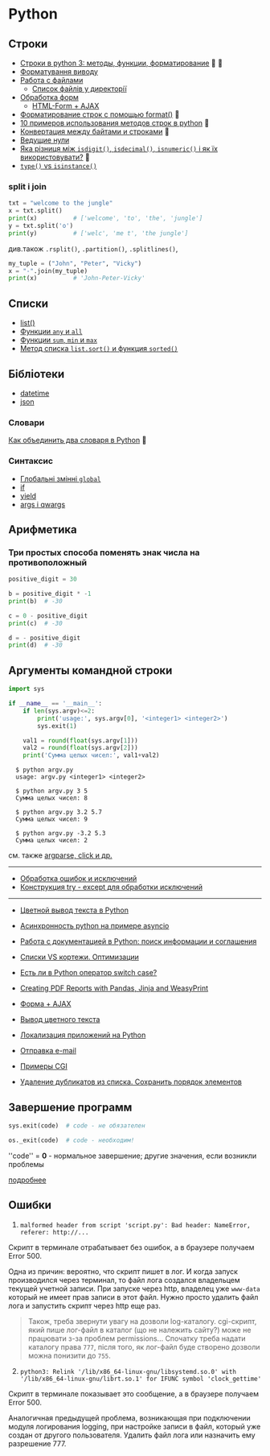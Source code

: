 # Python


## Строки

- [Строки в python 3: методы, функции, форматирование](https://pythonru.com/osnovy/stroki-python) :link: :onion:
- [Форматування виводу](output-formatting)
- [Работа с файлами](files)
  - [Список файлів у директорії](dir_file_list)
- [Обработка форм](forms)
  - [HTML-Form + AJAX](form_ajax)
- [Форматирование строк с помощью format()](https://pythonru.com/osnovy/formatirovanie-v-python-s-pomoshhju-format) :link:
- [10 примеров использования методов строк в python](https://pythonru.com/primery/10-primerov-ispolzovanija-metodov-stok-v-python) :link:
- [Конвертация между байтами и строками](https://pyneng.readthedocs.io/ru/latest/book/16_unicode/python_3_convert.html) :link:
- [Ведущие нули](leading_zeros/)
- [Яка різниця між `isdigit()`, `isdecimal()`, `isnumeric()` і як їх використовувати?](https://miguendes.me/python-isdigit-isnumeric-isdecimal) :link:
- [`type()` vs `isinstance()`](type_isinstance)

### split i join

```python
txt = "welcome to the jungle"
x = txt.split()
print(x)          # ['welcome', 'to', 'the', 'jungle']
y = txt.split('o')
print(y)          # ['welc', 'me t', 'the jungle']
```
див.також `.rsplit()`, `.partition()`, `.splitlines()`, 

```python
my_tuple = ("John", "Peter", "Vicky")
x = "-".join(my_tuple)
print(x)          # 'John-Peter-Vicky'
```

## Списки

- [list()](list)
- [Функции `any` и `all`](list_any_all)
- [Функции `sum`, `min` и `max`](list_sum_min_max)
- [Метод списка `list.sort()` и функция `sorted()`](list_sort_sorted)

## Бібліотеки
- [datetime](datetime)
- [json](json)

### Словари

[Как объединить два словаря в Python](https://pythobyte.com/how-to-merge-two-dictionaries-in-python-48547651/) :link:

### Синтаксис

- [Глобальні змінні `global`](global)
- [if](syntax_if)
- [yield](yield)
- [args i qwargs](qwargs_args)

## Арифметика

### Три простых способа поменять знак числа на противоположный

```python
positive_digit = 30

b = positive_digit * -1
print(b)  # -30

c = 0 - positive_digit
print(c)  # -30

d = - positive_digit
print(d)  # -30
```

## Аргументы командной строки

```python
import sys

if __name__ == '__main__':
	if len(sys.argv)<=2:
		print('usage:', sys.argv[0], '<integer1> <integer2>')
		sys.exit(1)

	val1 = round(float(sys.argv[1]))
	val2 = round(float(sys.argv[2]))
	print('Сумма целых чисел:', val1+val2)
```

```
  $ python argv.py
  usage: argv.py <integer1> <integer2>

  $ python argv.py 3 5
  Сумма целых чисел: 8

  $ python argv.py 3.2 5.7
  Сумма целых чисел: 9

  $ python argv.py -3.2 5.3
  Сумма целых чисел: 2
```

см. также [argparse, click и др.](library)

---


- [Обработка ошибок и исключений](https://pythonru.com/osnovy/znachenija-iskljuchenij-i-oshibok-v-python)
- [Конструкция try - except для обработки исключений](https://pythonworld.ru/tipy-dannyx-v-python/isklyucheniya-v-python-konstrukciya-try-except-dlya-obrabotki-isklyuchenij.html)

---

- [Цветной вывод текста в Python](https://all-python.ru/osnovy/tsvetnoj-vyvod-teksta.html)
- [Асинхронность python на примере asyncio](https://pythonru.com/primery/asinhronnost-python-na-primere)
- [Работа с документацией в Python: поиск информации и соглашения](https://proglib.io/p/python-docs/)
- [Списки VS кортежи. Оптимизации](https://habr.com/ru/post/417783/)
- [Есть ли в Python оператор switch case?](https://ru.stackoverflow.com/questions/460207/%D0%95%D1%81%D1%82%D1%8C-%D0%BB%D0%B8-%D0%B2-python-%D0%BE%D0%BF%D0%B5%D1%80%D0%B0%D1%82%D0%BE%D1%80-switch-case)
- [Creating PDF Reports with Pandas, Jinja and WeasyPrint](https://pbpython.com/pdf-reports.html)

- [Форма + AJAX](form_ajax)
- [Вывод цветного текста](https://all-python.ru/osnovy/tsvetnoj-vyvod-teksta.html)
- [Локализация приложений на Python](localization)

- [Отправка e-mail](email)
- [Примеры CGI](cgi-examples)
- [Удаление дубликатов из списка. Сохранить порядок элементов](remove_dubl)

## Завершение программ

```python
sys.exit(code)  # code - не обязателен
```

```python
os._exit(code)  # code - необходим!
```
''code'' = **0** - нормальное завершение; другие значения, если возникли проблемы

[подробнее](exit)


## Ошибки

1. `malformed header from script 'script.py': Bad header: NameError, referer: http://...`

Скрипт в терминале отрабатывает без ошибок, а в браузере получаем Error 500.

Одна из причин: вероятно, что скрипт пишет в лог. И когда запуск производился через терминал, то файл лога создался владельцем текущей учетной записи. При запуске через http, владелец уже `www-data` который не имеет прав записи в этот файл. Нужно просто удалить файл лога и запустить скрипт через http еще раз.

> Також, треба звернути увагу на дозволи log-каталогу. cgi-скрипт, який пише лог-файл в каталог (що не належить сайту?) може не працювати з-за проблем permissions... Спочатку треба надати каталогу права `777`, після того, як лог-файл буде створено дозволи можна понизити до `755`.

2. `python3: Relink '/lib/x86_64-linux-gnu/libsystemd.so.0' with '/lib/x86_64-linux-gnu/librt.so.1' for IFUNC symbol 'clock_gettime'`

Скрипт в терминале показывает это сообщение, а в браузере получаем Error 500.

Аналогичная предыдущей проблема, возникающая при подключении модуля логирования logging, при настройке записи в файл, который уже создан от другого пользователя. Удалить файл лога или назначить ему разрешение 777.

